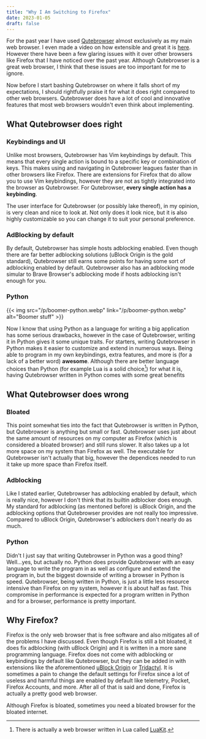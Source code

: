 ```yaml
---
title: "Why I Am Switching to Firefox"
date: 2023-01-05
draft: false
---
```


For the past year I have used [Qutebrowser](https://qutebrowser.org/) almost exclusively as my main
web browser. I even made a video on how extensible and great it is [here](https://youtu.be/N79au5Xq65s).
However there have been a few glaring issues with it over other browsers
like Firefox that I have noticed over the past year. Although Qutebrowser
is a great web browser, I think that these issues are too important for
me to ignore.

Now before I start bashing Qutebrowser on where it falls short of my
expectations, I should rightfully praise it for what it does right compared
to other web browsers. Qutebrowser does have a lot of cool and innovative
features that most web browsers wouldn't even think about implementing.

## What Qutebrowser does right

### Keybindings and UI

Unlike most browsers, Qutebrowser has Vim keybindings by default. This means
that every single action is bound to a specific key or combination of keys.
This makes using and navigating in Qutebrower leagues faster than in other
browsers like Firefox. There are extensions for Firefox that do allow you
to use Vim keybindings, however they are not as tightly integrated into the
browser as Qutebrowser. For Qutebrowser, **every single action has a keybinding**.

The user interface for Qutebrowser (or possibly lake thereof), in my opinion,
is very clean and nice to look at. Not only does it look nice, but it is also
highly customizable so you can change it to suit your personal preference.

### AdBlocking by default

By default, Qutebrowser has simple hosts adblocking enabled. Even though
there are far better adblocking solutions (uBlock Origin is the gold standard),
Qutebrowser still earns some points for having some sort of adblocking enabled
by default. Qutebrowser also has an adblocking mode simular to Brave Browser's
adblocking mode if hosts adblocking isn't enough for you.

### Python

{{< img src="/p/boomer-python.webp" link="/p/boomer-python.webp" alt="Boomer stuff" >}}

Now I know that using Python as a language for writing a big application has
some serious drawbacks, however in the case of Qutebrowser, writing it in
Python gives it some unique traits. For starters, writing Qutebrowser in
Python makes it easier to customize and extend in numerous ways. Being able
to program in my own keybindings, extra features, and more is (for a lack of a
better word) **awesome**. Although there are better language choices than
Python (for example Lua is a solid choice[^1]) for what it is, having
Qutebrowser written in Python comes with some great benefits

## What Qutebrowser does wrong

### Bloated

This point somewhat ties into the fact that Qutebrowser is written in Python,
but Qutebrowser is anything but small or fast. Qutebrowser uses just about
the same amount of resources on my computer as Firefox (which is considered a
bloated browser) and still runs slower. It also takes up a lot more space
on my system than Firefox as well. The executable for Qutebrowser isn't
actually that big, however the dependices needed to run it take up more space
than Firefox itself.

### Adblocking

Like I stated earlier, Qutebrowser has adblocking enabled by default, which is
really nice, however I don't think that its builtin adblocker does enough.
My standard for adblocking (as mentoned before) is uBlock Origin, and the
adblocking options that Qutebrowser provides are not really too impressive.
Compared to uBlock Origin, Qutebrowser's adblockers don't nearly do as much.

### Python

Didn't I just say that writing Qutebrowser in Python was a good thing?
Well...yes, but actually no. Python does provide Qutebrowser with an easy
language to write the program in as well as configure and extend the program
in, but the biggest downside of writing a browser in Python is speed. Qutebrowser,
being written in Python, is just a little less resource intensive than Firefox
on my system, however it is about half as fast. This compromise in performance is
expected for a program written in Python and for a browser, performance is
pretty important.

## Why Firefox?

Firefox is the only web browser that is free software and also mitigates
all of the problems I have discussed. Even though Firefox is still a bit
bloated, it does fix adblocking (with uBlock Origin) and it is written in a more sane programming
language. Firefox does not come with adblocking or keybindings by default like
Qutebrowser, but they can be added in with extensions like the aforementioned
[uBlock Origin](https://ublockorigin.com/) or [Tridactyl](https://tridactyl.xyz/).
It is sometimes a pain to change the default settings for Firefox since a lot
of useless and harmful things are enabled by default like telemetry, Pocket,
Firefox Accounts, and more. After all of that is said and done, Firefox is
actually a pretty good web browser.

Although Firefox is bloated, sometimes you need a bloated browser for
the bloated internet.

[^1]: There is actually a web browser written in Lua called [LuaKit](https://luakit.github.io/).
